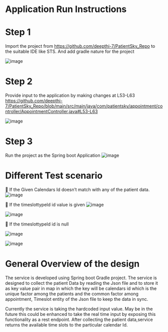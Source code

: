 # Application Run Instructions 
# Step 1 
Import the project from https://github.com/deepthi-7/PatientSky_Repo to the suitable IDE like STS. And add gradle nature for the project

![image](https://github.com/deepthi-7/PatientSky_Repo/assets/72294385/09bd7627-5bc2-4752-a7cc-ab699e5819d3)


# Step 2
Provide input to the application by making changes at L53-L63
https://github.com/deepthi-7/PatientSky_Repo/blob/main/src/main/java/com/patientsky/appointment/controller/AppointmentController.java#L53-L63

![image](https://github.com/deepthi-7/PatientSky_Repo/assets/72294385/48b0729d-8a30-4738-89fd-19ef3e56fd77)


 

# Step 3
Run the project as the Spring boot Application
![image](https://github.com/deepthi-7/PatientSky_Repo/assets/72294385/d8b076b5-3889-49ee-aeca-dcbe9cb8b7a9)


# Different Test scenario 
	If the Given Calendars Id doesn’t match with any of the patient data.
![image](https://github.com/deepthi-7/PatientSky_Repo/assets/72294385/22b99728-2bb0-4880-80c9-645c01bc1897)

 
	If the timeslottypeId  id value is given 
![image](https://github.com/deepthi-7/PatientSky_Repo/assets/72294385/2d83d48f-014f-4bbb-b9a8-57a7b70dc87f)

![image](https://github.com/deepthi-7/PatientSky_Repo/assets/72294385/85782e24-fa3a-4596-97f3-f6c2e002b934)

 

	If the timeslottypeId  id is null

![image](https://github.com/deepthi-7/PatientSky_Repo/assets/72294385/44f56678-c13d-4265-a869-be58bd15bb24)


![image](https://github.com/deepthi-7/PatientSky_Repo/assets/72294385/ac0e1926-b51a-4b0a-8128-ab4d2de626e8)


# General Overview of the design 
The service is developed using Spring boot Gradle project. The service is designed to collect the patient Data by reading the Json file and to store it as key value pair in map in which the key will be calendars id which is the unique factor among the patients and the common factor among appointment, Timeslot entity of the Json file to keep the data in sync.

Currently the service is taking the hardcoded input value. May be in the future this could be enhanced to take the real time input by exposing this functionality as a rest endpoint.
After collecting the patient data,service returns the available time slots to the particular calendar Id.



 

 
 

 





